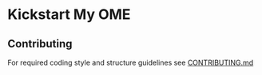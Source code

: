 # Kickstart My OME

## Contributing

For required coding style and structure guidelines see [CONTRIBUTING.md](./CONTRIBUTING.md)
